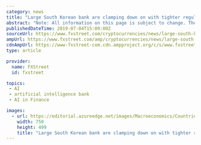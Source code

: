 ```yaml
---
category: news
title: "Large South Korean bank are clamping down on with tighter regulations around cryptocurrency related business"
abstract: "Note: All information on this page is subject to change. The use of this website constitutes acceptance of our user agreement. Please read our privacy policy and legal disclaimer. Trading foreign exchange on margin carries a high level of risk and may not ..."
publishedDateTime: 2019-07-04T15:09:00Z
sourceUrl: https://www.fxstreet.com/cryptocurrencies/news/large-south-korean-bank-are-clamping-down-on-with-tighter-regulations-around-cryptocurrency-related-business-201907041456
ampUrl: https://www.fxstreet.com/amp/cryptocurrencies/news/large-south-korean-bank-are-clamping-down-on-with-tighter-regulations-around-cryptocurrency-related-business-201907041456
cdnAmpUrl: https://www-fxstreet-com.cdn.ampproject.org/c/s/www.fxstreet.com/amp/cryptocurrencies/news/large-south-korean-bank-are-clamping-down-on-with-tighter-regulations-around-cryptocurrency-related-business-201907041456
type: article

provider:
  name: FXStreet
  id: fxstreet

topics:
 - AI
 - artificial intelligence bank
 - AI in Finance

images:
  - url: https://editorial.azureedge.net/images/Macroeconomics/Countries/Asia/SouthKorea/hwaseong-fortress-in-suwon-60370080_Large.jpg
    width: 750
    height: 499
    title: "Large South Korean bank are clamping down on with tighter regulations around cryptocurrency related business"
---
```

